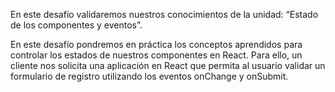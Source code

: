 En este desafío validaremos nuestros conocimientos de la unidad: “Estado de los componentes y eventos”.

En este desafío pondremos en práctica los conceptos aprendidos para controlar los estados de nuestros componentes en React.
Para ello, un cliente nos solicita una aplicación en React que permita al usuario validar un formulario de registro utilizando los eventos onChange y onSubmit.
